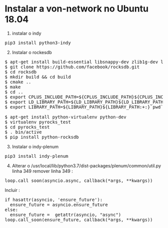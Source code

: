 # Instalar a von-network no Ubuntu 18.04

1. instalar o indy
<pre>
pip3 install python3-indy
</pre>

2. Instalar o rockesdb
<pre>
$ apt-get install build-essential libsnappy-dev zlib1g-dev libbz2-dev libgflags-dev liblz4-dev
$ git clone https://github.com/facebook/rocksdb.git
$ cd rocksdb
$ mkdir build && cd build
$ cmake ..
$ make
$ cd ..
$ export CPLUS_INCLUDE_PATH=${CPLUS_INCLUDE_PATH}${CPLUS_INCLUDE_PATH:+:}`pwd`/include/
$ export LD_LIBRARY_PATH=${LD_LIBRARY_PATH}${LD_LIBRARY_PATH:+:}`pwd`/build/
$ export LIBRARY_PATH=${LIBRARY_PATH}${LIBRARY_PATH:+:}`pwd`/build/

$ apt-get install python-virtualenv python-dev
$ virtualenv pyrocks_test
$ cd pyrocks_test
$ . bin/active
$ pip install python-rocksdb
</pre>

3. Instalar o indy-plenum
<pre>
pip3 install indy-plenum
</pre>

4. Alterar o /usr/local/lib/python3.7/dist-packages/plenum/common/util.py linha 349
remover linha 349 : 
<pre>
loop.call_soon(asyncio.async, callback(*args, **kwargs))
</pre>
Incluir :
<pre>
if hasattr(asyncio, 'ensure_future'):
  ensure_future = asyncio.ensure_future
else:
  ensure_future =  getattr(asyncio, "async")
loop.call_soon(ensure_future, callback(*args, **kwargs))
<pre>
